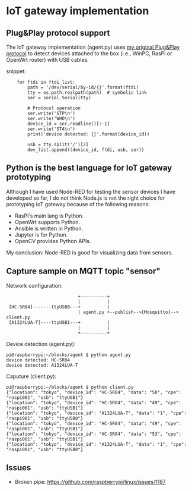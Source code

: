 # IoT gateway implementation

## Plug&Play protocol support

The IoT gateway implementation (agent.py) uses [my original Plug&Play protocol](../doc/PROTOCOL.md)  to detect devices attached to the box (i.e., WinPC, RasPi or OpenWrt router) with USB cables.

snippet:
```
    for ftdi in ftdi_list:
        path = '/dev/serial/by-id/{}'.format(ftdi)
        tty = os.path.realpath(path)  # symbolic link
        ser = serial.Serial(tty)

        # Protocol operation
        ser.write('STP\n')
        ser.write('WHO\n')
        device_id = ser.readline()[:-1]
        ser.write('STA\n')
        print('device detected: {}'.format(device_id))

        usb = tty.split('/')[2]
        dev_list.append((device_id, ftdi, usb, ser))
```

## Python is the best language for IoT gateway prototyping

Although I have used Node-RED for testing the sensor devices I have developed so far, I do not think Node.js is not the right choice for prototyping IoT gateway because of the following reasons:

- RasPi's main lang is Python.
- OpenWrt supports Python.
- Ansible is written in Python.
- Jupyter is for Python.
- OpenCV provides Python APIs.

My conclusion: Node-RED is good for visualizing data from sensors.

## Capture sample on MQTT topic "sensor"

Network configuration:
```
                           +----------+
                           |          |
 [HC-SR04]-------ttyUSB0---+          |
                           | agent.py +--publish-->[Mosquitto]--> client.py
 [A1324LUA-T]----ttyUSB1---+          |
                           |          |
                           +----------+

```

Device detection (agent.py):
```
pi@raspberrypi:~/blocks/agent $ python agent.py
device detected: HC-SR04
device detected: A1324LUA-T
```

Caputure (client.py):
```
pi@raspberrypi:~/blocks/agent $ python client.py
{"location": "tokyo", "device_id": "HC-SR04", "data": "50", "cpe": "raspi001", "usb": "ttyUSB1"}
{"location": "tokyo", "device_id": "HC-SR04", "data": "49", "cpe": "raspi001", "usb": "ttyUSB1"}
{"location": "tokyo", "device_id": "A1324LUA-T", "data": "1", "cpe": "raspi001", "usb": "ttyUSB0"}
{"location": "tokyo", "device_id": "HC-SR04", "data": "49", "cpe": "raspi001", "usb": "ttyUSB1"}
{"location": "tokyo", "device_id": "HC-SR04", "data": "53", "cpe": "raspi001", "usb": "ttyUSB1"}
{"location": "tokyo", "device_id": "A1324LUA-T", "data": "1", "cpe": "raspi001", "usb": "ttyUSB0"}
```

## Issues

- Broken pipe: https://github.com/raspberrypi/linux/issues/1187
